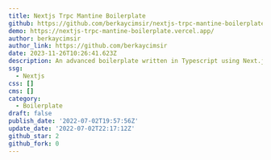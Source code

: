 ```yaml
---
title: Nextjs Trpc Mantine Boilerplate
github: https://github.com/berkaycimsir/nextjs-trpc-mantine-boilerplate
demo: https://nextjs-trpc-mantine-boilerplate.vercel.app/
author: berkaycimsir
author_link: https://github.com/berkaycimsir
date: 2023-11-26T10:26:41.623Z
description: An advanced boilerplate written in Typescript using Next.js, tRPC and Mantine.
ssg:
  - Nextjs
css: []
cms: []
category:
  - Boilerplate
draft: false
publish_date: '2022-07-02T19:57:56Z'
update_date: '2022-07-02T22:17:12Z'
github_star: 2
github_fork: 0
---
```

